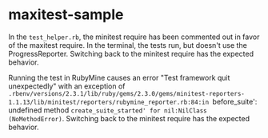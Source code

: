 # maxitest-sample

In the `test_helper.rb`, the minitest require has been commented out in favor of the maxitest require. In the terminal, the tests run, but doesn't use the ProgressReporter. Switching back to the minitest require has the expected behavior.

Running the test in RubyMine causes an error "Test framework quit unexpectedly" with an exception of `.rbenv/versions/2.3.1/lib/ruby/gems/2.3.0/gems/minitest-reporters-1.1.13/lib/minitest/reporters/rubymine_reporter.rb:84:in `before_suite': undefined method `create_suite_started' for nil:NilClass (NoMethodError)`. Switching back to the minitest require has the expected behavior.
